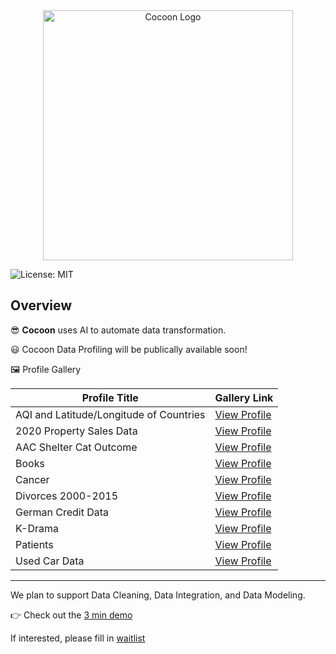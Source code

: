 <div align="center">
  <img src="./images/cocoon_logo.png" alt="Cocoon Logo" width="400"/>
</div>

![License: MIT](https://img.shields.io/badge/License-MIT-yellow.svg)

## Overview

😎 **Cocoon** uses AI to automate data transformation.

😃 Cocoon Data Profiling will be publically available soon!

🖼️ Profile Gallery

| Profile Title                           | Gallery Link                                                                                                                        |
| --------------------------------------- | ----------------------------------------------------------------------------------------------------------------------------------- |
| AQI and Latitude/Longitude of Countries | [View Profile](https://cocoon-data-transformation.github.io/page/profile_gallery/Cocoon_Profile_AQI_and_Lat_Long_of_Countries.html) |
| 2020 Property Sales Data                | [View Profile](https://cocoon-data-transformation.github.io/page/profile_gallery/Cocoon_Profile__2020_property_sales_data.html)     |
| AAC Shelter Cat Outcome                 | [View Profile](https://cocoon-data-transformation.github.io/page/profile_gallery/Cocoon_Profile_aac_shelter_cat_outcome_eng.html)   |
| Books                                   | [View Profile](https://cocoon-data-transformation.github.io/page/profile_gallery/Cocoon_Profile_books.html)                         |
| Cancer                                  | [View Profile](https://cocoon-data-transformation.github.io/page/profile_gallery/Cocoon_Profile_cancer.html)                        |
| Divorces 2000-2015                      | [View Profile](https://cocoon-data-transformation.github.io/page/profile_gallery/Cocoon_Profile_divorces_2000_2015_original.html)   |
| German Credit Data                      | [View Profile](https://cocoon-data-transformation.github.io/page/profile_gallery/Cocoon_Profile_german_credit_data.html)            |
| K-Drama                                 | [View Profile](https://cocoon-data-transformation.github.io/page/profile_gallery/Cocoon_Profile_kdrama.html)                        |
| Patients                                | [View Profile](https://cocoon-data-transformation.github.io/page/profile_gallery/Cocoon_Profile_patients.html)                      |
| Used Car Data                           | [View Profile](https://cocoon-data-transformation.github.io/page/profile_gallery/Cocoon_Profile_used_car_data_new.html)             |

<hr>

We plan to support Data Cleaning, Data Integration, and Data Modeling.

👉 Check out the [3 min demo](https://www.youtube.com/watch?v=nddQ3jIdPCI)

If interested, please fill in [waitlist](https://forms.gle/njhNd1NHfh3MvD8V9)
